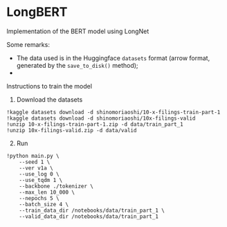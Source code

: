 # LongBERT
Implementation of the BERT model using LongNet

Some remarks:
* The data used is in the Huggingface `datasets` format (arrow format, generated by the `save_to_disk()` method);
* 

Instructions to train the model
1. Download the datasets
```
!kaggle datasets download -d shinomoriaoshi/10-x-filings-train-part-1
!kaggle datasets download -d shinomoriaoshi/10x-filings-valid
!unzip 10-x-filings-train-part-1.zip -d data/train_part_1
!unzip 10x-filings-valid.zip -d data/valid
```

2. Run
```
!python main.py \
    --seed 1 \
    --ver v1a \
    --use_log 0 \
    --use_tqdm 1 \
    --backbone ./tokenizer \
    --max_len 10_000 \
    --nepochs 5 \
    --batch_size 4 \
    --train_data_dir /notebooks/data/train_part_1 \
    --valid_data_dir /notebooks/data/train_part_1
```
